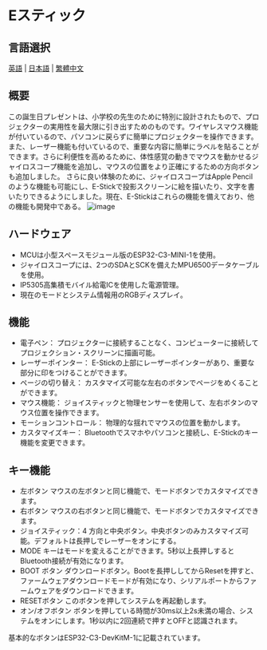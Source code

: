 # Eスティック    
## 言語選択
[英語](https://github.com/Knockoi/E-Stick/blob/main/README.md) | [日本語](https://github.com/Knockoi/E-Stick-V1/edit/main/ReadmeCN.md) | [繁體中文](https://github.com/Knockoi/E-Stick-V1/blob/main/ReadmeTC.md)  
## 概要  
この誕生日プレゼントは、小学校の先生のために特別に設計されたもので、プロジェクターの実用性を最大限に引き出すためのものです。ワイヤレスマウス機能が付いているので、パソコンに戻らずに簡単にプロジェクターを操作できます。
また、レーザー機能も付いているので、重要な内容に簡単にラベルを貼ることができます。さらに利便性を高めるために、体性感覚の動きでマウスを動かせるジャイロスコープ機能を追加し、マウスの位置をより正確にするための方向ボタンも追加しました。
さらに良い体験のために、ジャイロスコープはApple Pencilのような機能も可能にし、E-Stickで投影スクリーンに絵を描いたり、文字を書いたりできるようにしました。現在、E-Stickはこれらの機能を備えており、他の機能も開発中である。
  ![image](https://github.com/Knockoi/E-Stick/blob/main/Image/%E8%9E%A2%E5%B9%95%E6%93%B7%E5%8F%96%E7%95%AB%E9%9D%A2%202023-09-16%20235403.png)
  
## ハードウェア  
- MCUは小型スペースモジュール版のESP32-C3-MINI-1を使用。
- ジャイロスコープには、2つのSDAとSCKを備えたMPU6500データケーブルを使用。
- IP5305高集積モバイル給電ICを使用した電源管理。
- 現在のモードとシステム情報用のRGBディスプレイ。 

## 機能  
- 電子ペン： プロジェクターに接続することなく、コンピューターに接続してプロジェクション・スクリーンに描画可能。
- レーザーポインター： E-Stickの上部にレーザーポインターがあり、重要な部分に印をつけることができます。
- ページの切り替え： カスタマイズ可能な左右のボタンでページをめくることができます。
- マウス機能： ジョイスティックと物理センサーを使用して、左右ボタンのマウス位置を操作できます。
- モーションコントロール： 物理的な揺れでマウスの位置を動かします。
- カスタマイズキー： Bluetoothでスマホやパソコンと接続し、E-Stickのキー機能を変更できます。
  
## キー機能  
- 左ボタン マウスの左ボタンと同じ機能で、モードボタンでカスタマイズできます。
- 右ボタン マウスの右ボタンと同じ機能で、モードボタンでカスタマイズできます。
- ジョイスティック：4 方向と中央ボタン。中央ボタンのみカスタマイズ可能。デフォルトは長押しでレーザーをオンにする。
- MODE キーはモードを変えることができます。5秒以上長押しするとBluetooth接続が有効になります。
- BOOT ボタン ダウンロードボタン。Bootを長押ししてからResetを押すと、ファームウェアダウンロードモードが有効になり、シリアルポートからファームウェアをダウンロードできます。
- RESETボタン このボタンを押してシステムを再起動します。
- オン/オフボタン ボタンを押している時間が30ms以上2s未満の場合、システムをオンにします。1秒以内に2回連続で押すとOFFと認識されます。
    
基本的なボタンはESP32-C3-DevKitM-1に記載されています。


